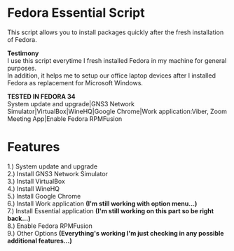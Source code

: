 # Fedora Essential Script

This script allows you to install packages quickly after the fresh installation of Fedora.</br>

**Testimony**</br>
I use this script everytime I fresh installed Fedora in my machine for general purposes.</br>
In addition, it helps me to setup our office laptop devices after I installed Fedora as replacement for Microsoft Windows.

**TESTED IN FEDORA 34**</br>
System update and upgrade|GNS3 Network Simulator|VirtualBox|WineHQ|Google Chrome|Work application:Viber, Zoom Meeting App|Enable Fedora RPMFusion

# Features

1.) System update and upgrade</br>
2.) Install GNS3 Network Simulator</br>
3.) Install VirtualBox</br>
4.) Install WineHQ</br>
5.) Install Google Chrome</br>
6.) Install Work application **(I'm still working with option menu...)**</br>
7.) Install Essential application **(I'm still working on this part so be right back...)**</br>
8.) Enable Fedora RPMFusion</br>
9.) Other Options **(Everything's working I'm just checking in any possible additional features...)**</br>
